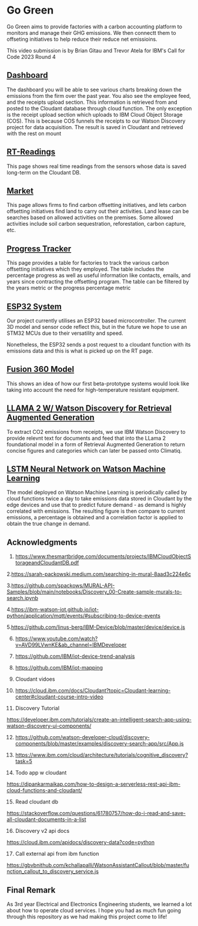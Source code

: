
# Go Green

  

Go Green aims to provide factories with a carbon accounting platform to monitors and manage their GHG emissions. We then connectt them to offseting initiatives to help reduce their reduce net emissioins. 

This video submission is by Brian Gitau and Trevor Atela for IBM's Call for Code 2023 Round 4


  

## [Dashboard](../gogreenreact/src/Dash.js)

  

The dashboard you will be able to see various charts breaking down the emissions from the firm over the past year. You also see the employee feed, and the receipts upload section. This information is retrieved from and posted to the Cloudant database through cloud function. The only exception is the receipt upload section which uploads to IBM Cloud Object Storage (COS). This is because COS funnels the receipts to our Watson Discovery project for data acquisition. The result is saved in Cloudant and retrieved with the rest on mount

  

## [RT-Readings](../gogreenreact/src/RealTimeData.js)
  

This page shows real time readings from the sensors whose data is saved long-term on the Cloudant DB.  

## [Market](../gogreenreact/src/Market.js)

  This page allows firms to find carbon offsetting initiatives, and lets carbon offsetting initiatives find land to carry out their activities. Land lease can be searches based on allowed activities on the premises. Some allowed activities include soil carbon sequestration, reforestation, carbon capture, etc.

## [Progress Tracker](../gogreenreact/src/ProgressTracker.js)

This page provides a table for factories to track the various carbon offsetting initiatives which they employed. The table includes the percentage progress as well as useful information like contacts, emails, and years since contracting the offsetting program. The table can be filtered by the years metric or the progress percentage metric
  

## [ESP32 System](../post_mq135/post_mq135.ino)

  Our project currently utilises an ESP32 based microcontroller. The current 3D model and sensor code reflect this, but in the future we hope to use an STM32 MCUs due to their versatility and speed. 

Nonetheless, the ESP32 sends a post request to a cloudant function with its emissions data and this is what is picked up on the RT page.

  

## [Fusion 360 Model](../3D%20Model/C4C%20v3.stl)

This  shows an idea of how our first beta-prototype systems would look like taking into account the need for high-temperature resistant equipment. 

  

## [LLAMA 2 W/ Watson Discovery for Retrieval Augmented Generation](../ML/Llama2%20API.ipynb)

 To extract CO2 emissions from receipts, we use IBM Watson Discovery to provide relevnt text for documents and feed that into the LLama 2 foundational model in a form of Retrieval Augmented Generation to return concise figures and categories which can later be passed onto Climatiq.
  

## [LSTM Neural Network on Watson Machine Learning](../ML/Predict_co2_emissions.ipynb)

  
The model deployed on Watson Machine Learning  is periodically called by cloud functions twice a day to take emissions data stored in Cloudant by the edge devices and use that to predict future demand - as demand is highly correlated with emissions. The resulting figure is then compare to current emissions, a percentage is obtained and a correlation factor is applied to obtain the true change in demand. 
  
  
  

## Acknowledgments

1. https://www.thesmartbridge.com/documents/projects/IBMCloudObjectStorageandCloudantDB.pdf

  

2.https://sarah-packowski.medium.com/searching-in-mural-8aad3c224e6c

  

3.https://github.com/spackows/MURAL-API-Samples/blob/main/notebooks/Discovery_00-Create-sample-murals-to-search.ipynb

  

4.https://ibm-watson-iot.github.io/iot-python/application/mqtt/events/#subscribing-to-device-events

  

5.https://github.com/linus-berg/IBM-Device/blob/master/device/device.js

  

6. https://www.youtube.com/watch?v=AVD99LVwnKE&ab_channel=IBMDeveloper

  

7. https://github.com/IBM/iot-device-trend-analysis

  

8. https://github.com/IBM/iot-mapping

  

9. Cloudant vidoes

  

10. https://cloud.ibm.com/docs/Cloudant?topic=Cloudant-learning-center#cloudant-course-intro-video

  

11. Discovery Tutorial

https://developer.ibm.com/tutorials/create-an-intelligent-search-app-using-watson-discovery-ui-components/

  

12. https://github.com/watson-developer-cloud/discovery-components/blob/master/examples/discovery-search-app/src/App.js

  

13. https://www.ibm.com/cloud/architecture/tutorials/cognitive_discovery?task=5

  

14. Todo app w cloudant

https://dipankarmaikap.com/how-to-design-a-serverless-rest-api-ibm-cloud-functions-and-cloudant/

  

15. Read cloudant db

https://stackoverflow.com/questions/61780757/how-do-i-read-and-save-all-cloudant-documents-in-a-list

  

16. Discovery v2 api docs

  

https://cloud.ibm.com/apidocs/discovery-data?code=python

  

17. Call external api from ibm function

https://gbvbnithub.com/kchallapalli/WatsonAssistantCallout/blob/master/function_callout_to_discovery_service.js

  
  
  
  

## Final Remark

  

As 3rd year Electrical and Electronics Engineering students, we learned a lot about how to operate cloud services. I hope you had as much fun going through this repository as we had making this project come to life!